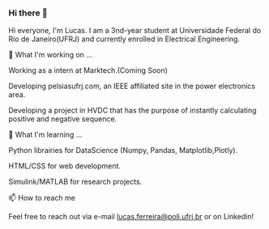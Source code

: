 ### Hi there 👋

Hi everyone, I'm Lucas. I am a 3nd-year student at Universidade Federal do Rio de Janeiro(UFRJ) and currently enrolled in Electrical Engineering.

🔭 What I'm working on ...

Working as a intern at Marktech.(Coming Soon)

Developing pelsiasufrj.com, an IEEE affiliated site in the power electronics area.

Developing a project in HVDC that has the purpose of instantly calculating positive and negative sequence.

🌱 What I'm learning ...

Python librairies for DataScience (Numpy, Pandas, Matplotlib,Plotly).

HTML/CSS for web development.

Simulink/MATLAB for research projects.

📫 How to reach me

Feel free to reach out via e-mail lucas.ferreira@poli.ufrj.br or on Linkedin!



